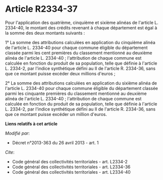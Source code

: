 # Article R2334-37

Pour l'application des quatrième, cinquième et sixième alinéas de l'article L. 2334-40, le montant des crédits revenant à
chaque département est égal à la somme des deux montants suivants : 

1° La somme des attributions calculées en application du cinquième alinéa de l'article L. 2334-40 pour chaque commune
éligible du département classée parmi les cent premières du classement mentionné au deuxième alinéa de l'article L. 2334-40 ;
l'attribution de chaque commune est calculée en fonction du produit de sa population, telle que définie à l'article L.
2334-2, par l'indice synthétique défini au II de l'article R. 2334-36, sans que ce montant puisse excéder deux millions
d'euros ; 

2° La somme des attributions calculées en application du sixième alinéa de l'article L. 2334-40 pour chaque commune éligible
du département classée parmi les cinquante premières du classement mentionné au deuxième alinéa de l'article L. 2334-40 ;
l'attribution de chaque commune est calculée en fonction du produit de sa population, telle que définie à l'article L.
2334-2, par l'indice synthétique défini au II de l'article R. 2334-36, sans que ce montant puisse excéder un million d'euros.

**Liens relatifs à cet article**

_Modifié par_:

  - Décret n°2013-363 du 26 avril 2013 - art. 1

_Cite_:

  - Code général des collectivités territoriales - art. L2334-2
  - Code général des collectivités territoriales - art. L2334-36
  - Code général des collectivités territoriales - art. L2334-40
